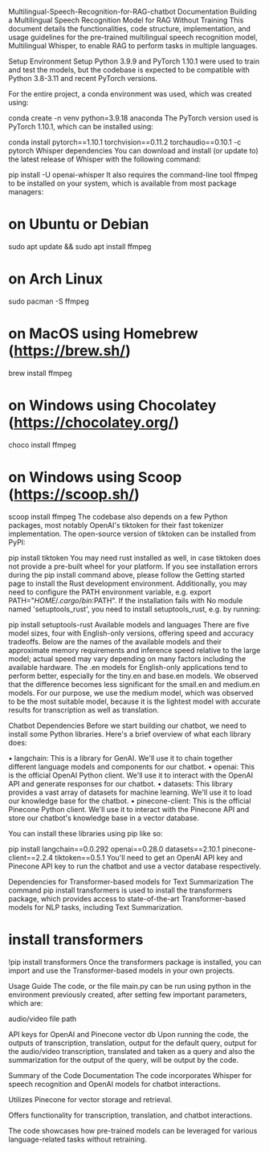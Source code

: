 Multilingual-Speech-Recognition-for-RAG-chatbot
Documentation
Building a Multilingual Speech Recognition Model for RAG Without Training
This document details the functionalities, code structure, implementation, and usage guidelines for the pre-trained multilingual speech recognition model, Multilingual Whisper, to enable RAG to perform tasks in multiple languages.

Setup
Environment Setup
Python 3.9.9 and PyTorch 1.10.1 were used to train and test the models, but the codebase is expected to be compatible with Python 3.8-3.11 and recent PyTorch versions.

For the entire project, a conda environment was used, which was created using:

conda create -n venv python=3.9.18 anaconda
The PyTorch version used is PyTorch 1.10.1, which can be installed using:

conda install pytorch==1.10.1 torchvision==0.11.2 torchaudio==0.10.1 -c pytorch
Whisper dependencies
You can download and install (or update to) the latest release of Whisper with the following command:

pip install -U openai-whisper
It also requires the command-line tool ffmpeg to be installed on your system, which is available from most package managers:

# on Ubuntu or Debian
sudo apt update && sudo apt install ffmpeg

# on Arch Linux
sudo pacman -S ffmpeg

# on MacOS using Homebrew (https://brew.sh/)
brew install ffmpeg

# on Windows using Chocolatey (https://chocolatey.org/)
choco install ffmpeg

# on Windows using Scoop (https://scoop.sh/)
scoop install ffmpeg
The codebase also depends on a few Python packages, most notably OpenAI's tiktoken for their fast tokenizer implementation. The open-source version of tiktoken can be installed from PyPI:

pip install tiktoken
You may need rust installed as well, in case tiktoken does not provide a pre-built wheel for your platform. If you see installation errors during the pip install command above, please follow the Getting started page to install the Rust development environment. Additionally, you may need to configure the PATH environment variable, e.g. export PATH="$HOME/.cargo/bin:$PATH". If the installation fails with No module named 'setuptools_rust', you need to install setuptools_rust, e.g. by running:

pip install setuptools-rust
Available models and languages
There are five model sizes, four with English-only versions, offering speed and accuracy tradeoffs. Below are the names of the available models and their approximate memory requirements and inference speed relative to the large model; actual speed may vary depending on many factors including the available hardware. The .en models for English-only applications tend to perform better, especially for the tiny.en and base.en models. We observed that the difference becomes less significant for the small.en and medium.en models. For our purpose, we use the medium model, which was observed to be the most suitable model, because it is the lightest model with accurate results for transcription as well as translation.

Chatbot Dependencies
Before we start building our chatbot, we need to install some Python libraries. Here's a brief overview of what each library does:

• langchain: This is a library for GenAI. We'll use it to chain together different language models and components for our chatbot. • openai: This is the official OpenAI Python client. We'll use it to interact with the OpenAI API and generate responses for our chatbot. • datasets: This library provides a vast array of datasets for machine learning. We'll use it to load our knowledge base for the chatbot. • pinecone-client: This is the official Pinecone Python client. We'll use it to interact with the Pinecone API and store our chatbot's knowledge base in a vector database.

You can install these libraries using pip like so:

pip install langchain==0.0.292 openai==0.28.0 datasets==2.10.1 pinecone-client==2.2.4 tiktoken==0.5.1
You'll need to get an OpenAI API key and Pinecone API key to run the chatbot and use a vector database respectively.

Dependencies for Transformer-based models for Text Summarization
The command pip install transformers is used to install the transformers package, which provides access to state-of-the-art Transformer-based models for NLP tasks, including Text Summarization.

# install transformers
!pip install transformers
Once the transformers package is installed, you can import and use the Transformer-based models in your own projects.

Usage Guide
The code, or the file main.py can be run using python in the environment previously created, after setting few important parameters, which are:

audio/video file path

API keys for OpenAI and Pinecone vector db
Upon running the code, the outputs of transcription, translation, output for the default query, output for the audio/video transcription, translated and taken as a query and also the summarization for the output of the query, will be output by the code.

Summary of the Code Documentation
The code incorporates Whisper for speech recognition and OpenAI models for chatbot interactions.

Utilizes Pinecone for vector storage and retrieval.

Offers functionality for transcription, translation, and chatbot interactions.

The code showcases how pre-trained models can be leveraged for various language-related tasks without retraining.
